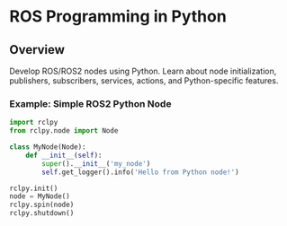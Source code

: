 # ROS Programming in Python

## Overview
Develop ROS/ROS2 nodes using Python. Learn about node initialization, publishers, subscribers, services, actions, and Python-specific features.

### Example: Simple ROS2 Python Node
```python
import rclpy
from rclpy.node import Node

class MyNode(Node):
    def __init__(self):
        super().__init__('my_node')
        self.get_logger().info('Hello from Python node!')

rclpy.init()
node = MyNode()
rclpy.spin(node)
rclpy.shutdown()
```
